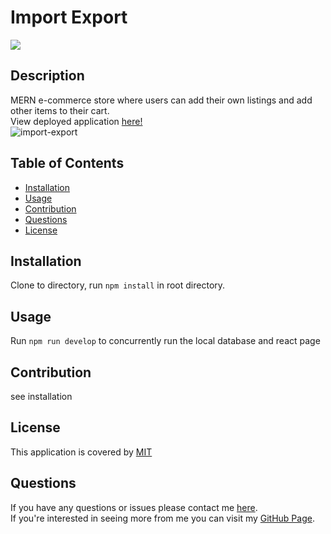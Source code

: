   # Import Export
  ![](https://img.shields.io/badge/License-MIT-blue)

  ## Description
  MERN e-commerce store where users can add their own listings and add other items to their cart. <br>
  View deployed application [here!](https://import-export-andrewfaugno.herokuapp.com/)
  <br>
  ![import-export](https://user-images.githubusercontent.com/93367297/187792412-9e1f7edc-8ec1-417d-b5b2-a904d7ab3941.PNG)


  ## Table of Contents
  * [Installation](#installation)
  * [Usage](#usage)
  * [Contribution](#contribution)
  * [Questions](#questions)
  * [License](#license)
  
  ## Installation
  Clone to directory, run `npm install` in root directory.
  
  ## Usage
  Run `npm run develop` to concurrently run the local database and react page

  ## Contribution
  see installation

  ## License 
  This application is covered by [MIT](https://choosealicense.com/licenses/mit/)
  

  ## Questions
  If you have any questions or issues please contact me [here](mailto:andrewfaugno825@gmail.com). </br>
  If you're interested in seeing more from me you can visit my [GitHub Page](http://github.com/andrewfaugno).
